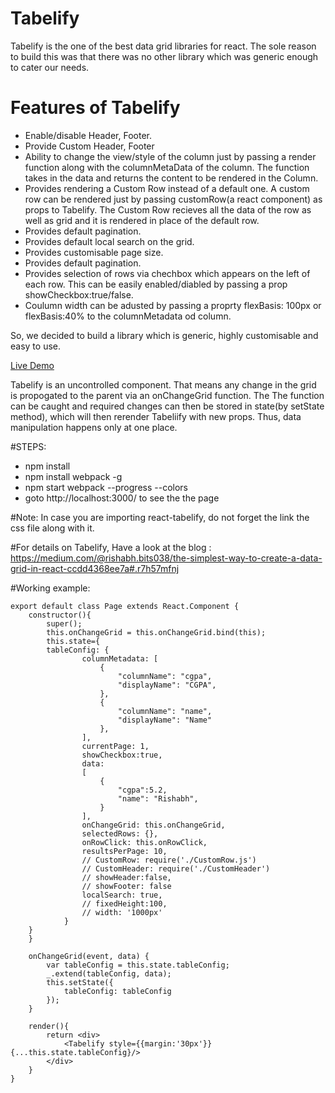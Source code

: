 # Tabelify 
Tabelify is the one of the best data grid libraries for react. The sole reason to build this was that there was no other library which was generic enough to cater our needs. 

# Features of Tabelify
* Enable/disable Header, Footer. 
* Provide Custom Header, Footer
* Ability to change the view/style of the column just by passing a render function along with the columnMetaData of the column. The function takes in the data and returns the content to be rendered in the Column.
* Provides rendering  a Custom Row instead of a default one. A custom row can be rendered just by passing customRow(a react component) as props to Tabelify. The Custom Row recieves all the data of the row as well as grid and it is rendered in place of the default row.
* Provides default pagination.
* Provides default local search on the grid.
* Provides customisable page size.
* Provides default pagination.
* Provides selection of rows via chechbox which appears on the left of each row. This can be easily enabled/diabled by passing a prop showCheckbox:true/false.
* Coulumn width can be adusted by passing a proprty flexBasis: 100px or flexBasis:40% to the columnMetadata od column.

So, we decided to build a library which is generic, highly customisable and easy to use.

[Live Demo](http://rishabhbits038.github.io/react-tabelify/)

Tabelify is an uncontrolled component. That means any change in the grid is propogated to the parent via an onChangeGrid function. The The function can be caught and required changes can then be stored in state(by setState method), which will then rerender Tabeliify with new props.
Thus, data manipulation happens only at one place.

#STEPS:
* npm install 
* npm install webpack -g 
* npm start webpack --progress --colors 
* goto http://localhost:3000/ to see the the page

#Note: 
In case you are importing react-tabelify, do not forget the link the css file along with it.

#For details on Tabelify, Have a look at the blog : 
https://medium.com/@rishabh.bits038/the-simplest-way-to-create-a-data-grid-in-react-ccdd4368ee7a#.r7h57mfnj

#Working example:

```
export default class Page extends React.Component {
    constructor(){
        super();
        this.onChangeGrid = this.onChangeGrid.bind(this);
        this.state={
        tableConfig: {
                columnMetadata: [
                    {
                        "columnName": "cgpa",
                        "displayName": "CGPA",
                    },
                    {
                        "columnName": "name",
                        "displayName": "Name"
                    },
                ],
                currentPage: 1,
                showCheckbox:true,
                data:
                [
                    {
                        "cgpa":5.2,
                        "name": "Rishabh",
                    }
                ],
                onChangeGrid: this.onChangeGrid,
                selectedRows: {},
                onRowClick: this.onRowClick,
                resultsPerPage: 10,
                // CustomRow: require('./CustomRow.js')
                // CustomHeader: require('./CustomHeader')
                // showHeader:false,
                // showFooter: false
                localSearch: true,
                // fixedHeight:100,
                // width: '1000px'
            }
    }
    }

    onChangeGrid(event, data) {
        var tableConfig = this.state.tableConfig;
        _.extend(tableConfig, data);
        this.setState({
            tableConfig: tableConfig
        });
    }

	render(){
		return <div>
			<Tabelify style={{margin:'30px'}} {...this.state.tableConfig}/>
		</div>
	}
}
```

